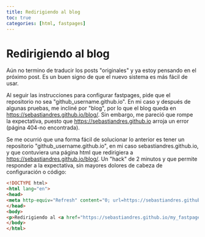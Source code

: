 ```yaml
---
title: Redirigiendo al blog
toc: true
categories: [html, fastpages]
---
```

# Redirigiendo al blog

Aún no termino de traducir los posts "originales" y ya estoy pensando en el próximo post. Es un buen signo de que el nuevo sistema es más fácil de usar. 

Al seguir las instrucciones para configurar fastpages, pide que el repositorio no sea "github_username.github.io". En mi caso y después de algunas pruebas, me incliné por "blog", por lo que el blog queda en https://sebastiandres.github.io/blog/. Sin embargo, me pareció que rompe la expectativa, puesto que https://sebastiandres.github.io arroja un error (página 404-no encontrada). 

Se me ocurrió que una forma fácil de solucionar lo anterior es tener un repositorio "github_username.github.io", en mi caso sebastiandres.github.io, y que contuviera una página html que redirigiera a https://sebastiandres.github.io/blog/. Un "hack" de 2 minutos y que permite responder a la expectativa, sin mayores dolores de cabeza de configuración o código:

```html
<!DOCTYPE html>
<html lang="en">
<head>
<meta http-equiv="Refresh" content="0; url=https://sebastiandres.github.io/my_fastpages_copy/" />
</head>
<body>
<p>Redirigiendo al <a href="https://sebastiandres.github.io/my_fastpages_copy/">blog</a>.</p>
</body>
</html>
```
